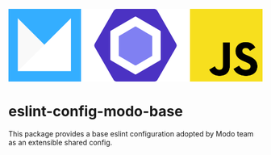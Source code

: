 ![](logo.svg)

# eslint-config-modo-base

This package provides a base eslint configuration adopted by Modo team as an extensible shared config.
